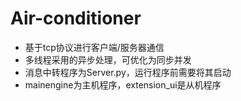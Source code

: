 # Air-conditioner
- 基于tcp协议进行客户端/服务器通信
- 多线程采用的异步处理，可优化为同步并发
- 消息中转程序为Server.py，运行程序前需要将其启动
- mainengine为主机程序，extension_ui是从机程序
